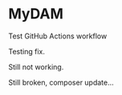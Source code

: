 # MyDAM

Test GitHub Actions workflow

Testing fix.

Still not working.

Still broken, composer update...

